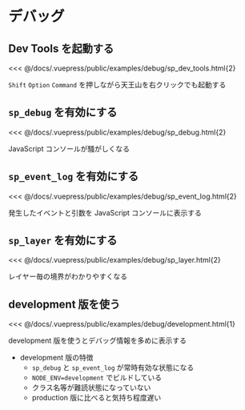 # デバッグ

## Dev Tools を起動する

<<< @/docs/.vuepress/public/examples/debug/sp_dev_tools.html{2}
<LinkToExample name="debug/sp_dev_tools" />

`Shift` `Option` `Command` を押しながら天王山を右クリックでも起動する

## `sp_debug` を有効にする

<<< @/docs/.vuepress/public/examples/debug/sp_debug.html{2}
<LinkToExample name="debug/sp_debug" />

JavaScript コンソールが騷がしくなる

## `sp_event_log` を有効にする

<<< @/docs/.vuepress/public/examples/debug/sp_event_log.html{2}
<LinkToExample name="debug/sp_event_log" />

発生したイベントと引数を JavaScript コンソールに表示する

## `sp_layer` を有効にする

<<< @/docs/.vuepress/public/examples/debug/sp_layer.html{2}
<LinkToExample name="debug/sp_layer" />

レイヤー毎の境界がわかりやすくなる

## development 版を使う

<<< @/docs/.vuepress/public/examples/debug/development.html{1}
<LinkToExample name="debug/development" />

development 版を使うとデバッグ情報を多めに表示する

* development 版の特徴
  * `sp_debug` と `sp_event_log` が常時有効な状態になる
  * `NODE_ENV=development` でビルドしている
  * クラス名等が難読状態になっていない
  * production 版に比べると気持ち程度遅い
